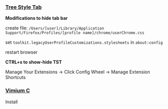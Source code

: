 ### [Tree Style Tab](https://github.com/piroor/treestyletab)

**Modifications to hide tab bar**

create file: `/Users/[user]/Library/Application Support/Firefox/Profiles/[profile name]/chrome/userChrome.css`

set `toolkit.legacyUserProfileCustomizations.stylesheets` in `about:config`

restart browser

**CTRL+s to show-hide TST**

Manage Your Extensions -> Click Config Wheel -> Manage Extension Shortcuts

### [Vimium C](https://github.com/gdh1995/vimium-c#readme)

Install
